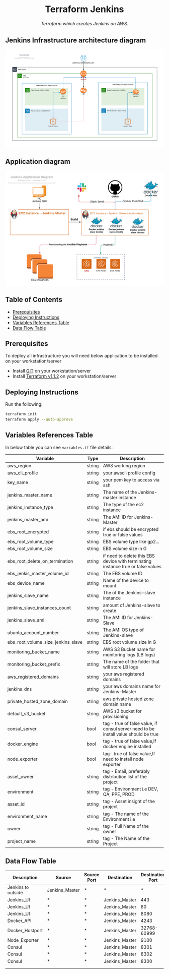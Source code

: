 <h1 align="center">Terraform Jenkins</h1>

<h6 align="center">Terraform which creates Jenkins on AWS.</h6>

## Jenkins Infrastructure architecture diagram
![architecture_diagram](ops_school_mid_project-Jenkins_architecture_diagram.png)

## Application diagram
![app_diagram](ops_school-jenkins_app_diagram.png)


## Table of Contents

- [Prerequisites](#prerequisites)
- [Deploying Instructions](#deploying-instructions)
- [Variables References Table](#variables-references-table)
- [Data Flow Table](#data-flow-table)

## Prerequisites
To deploy all infrastructure you will need below application to be installed on your workstation/server
+ Install [GIT](https://github.com/git-guides/install-git) on your workstation/server
+ Install [Terraform v1.1.2](https://learn.hashicorp.com/tutorials/terraform/install-cli) on your workstation/server


## Deploying Instructions

Run the following:
   ```bash
   terraform init
   terraform apply --auto-approve
   ```

## Variables References Table

In below table you can see `variables.tf` file details:

| Variable | Type | Description |
| -------- | ----------- | ----------- |
| aws_region | string | AWS working region |
| aws_cli_profile | string | your awscli profile config |
| key_name | string | your pem key to access via ssh  |
| jenkins_master_name | string | The name of the Jenkins-master instance |
| jenkins_instance_type | string | The type of the ec2 instance |
| jenkins_master_ami | string | The AMI ID for Jenkins-Master |
| ebs_root_encrypted | string | if ebs should be encrypted true or false values |
| ebs_root_volume_type | string | EBS volume type like gp2... |
| ebs_root_volume_size | string | EBS volume size in G |
| ebs_root_delete_on_termination | string | if need to delete this EBS device with terminating instance true or false values |
| ebs_jenkis_master_volume_id | string | The EBS volume ID |
| ebs_device_name | string | Name of the device to mount |
| jenkins_slave_name | string | The of the Jenkins-slave instance |
| jenkins_slave_instances_count | string | amount of Jenkins-slave to create  |
| jenkins_slave_ami | string | The AMI ID for Jenkins-Slave |
| ubuntu_account_number | string | The AMI OS type of Jenkins-slave |
| ebs_root_volume_size_jenkins_slave | string | EBS root volume size in G |
| monitoring_bucket_name | string | AWS S3 Bucket name for monitoring logs (LB logs) |
| monitoring_bucket_prefix | string | The name of the folder that will store LB logs |
| aws_registered_domains | string | your aws registered domains |
| jenkins_dns | string | your aws  domains name for Jenkins-Master |
| private_hosted_zone_domain | string | aws private hosted zone domain name |
| default_s3_bucket | string | AWS s3 bucket for provisioning |
| consul_server | bool | tag - true of false value, if consul server need to be install value should be true |
| docker_engine | bool | tag - true of false value,If docker engine installed |
| node_exporter | bool | tag- true of false value,If need to install node exporter |
| asset_owner | string  | tag - Email, preferably distribution list of the project |
| environment | string | tag - Environment i.e DEV, QA, PPE, PROD |
| asset_id | string | tag - Asset insight of the project |
| environment_name | string | tag - The name of the Environment i.e |
| owner | string |tag - Full Name of the owner |
| project_name | string| tag - The Name of the Project |

## Data Flow Table

| Description | Source | Source Port | Destination  | Destination Port | Protocol |
| ----------- | ------ | ----------- | ------------ | -----------------| -------- |
| Jenkins to outside | Jenkins_Master | * | * | * | * |
| Jenkins_UI | * | *  | Jenkins_Master | 443 | TCP |
| Jenkins_UI | * | * | Jenkins_Master |  80 | TCP |
| Jenkins_UI | * | * | Jenkins_Master | 8080  | TCP |
| Docker_API | * | * | Jenkins_Master | 4243 | TCP |
| Docker_Hostport | * | * | Jenkins_Master | 32768-60999 | TCP |
| Node_Exporter | * | * | Jenkins_Master  | 9100 | TCP |
| Consul | * | * | Jenkins_Master |  8301 | TCP,UDP |
| Consul | * | * | Jenkins_Master |  8302 | TCP,UDP |
| Consul | * | * | Jenkins_Master |  8300 | TCP |
|   |   |   |   |   |   |
|   |   |   |   |   |   |



